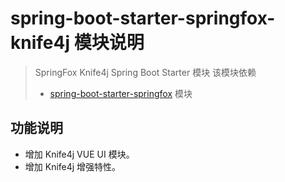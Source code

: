 # spring-boot-starter-springfox-knife4j 模块说明

> SpringFox Knife4j Spring Boot Starter 模块
> 该模块依赖
> * [spring-boot-starter-springfox](../spring-boot-starter-springfox/README.md) 模块

## 功能说明

* 增加 Knife4j VUE UI 模块。
* 增加 Knife4j 增强特性。
